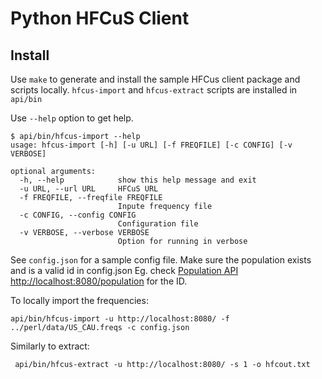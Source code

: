# Python HFCuS Client

## Install

Use `make` to generate and install the sample HFCus client package and scripts locally. 
`hfcus-import` and `hfcus-extract` scripts are installed in 
`api/bin`

Use `--help` option to get help.

```
$ api/bin/hfcus-import --help
usage: hfcus-import [-h] [-u URL] [-f FREQFILE] [-c CONFIG] [-v VERBOSE]

optional arguments:
  -h, --help            show this help message and exit
  -u URL, --url URL     HFCuS URL
  -f FREQFILE, --freqfile FREQFILE
                        Inpute frequency file
  -c CONFIG, --config CONFIG
                        Configuration file
  -v VERBOSE, --verbose VERBOSE
                        Option for running in verbose

```

See `config.json` for a sample config file. 
Make sure the population exists and is a valid id in config.json 
Eg. check [Population API http://localhost:8080/population](http://localhost:8080/population) for the ID. 


To locally import the frequencies:
```
api/bin/hfcus-import -u http://localhost:8080/ -f ../perl/data/US_CAU.freqs -c config.json
```

Similarly to extract:

```
 api/bin/hfcus-extract -u http://localhost:8080/ -s 1 -o hfcout.txt
```

